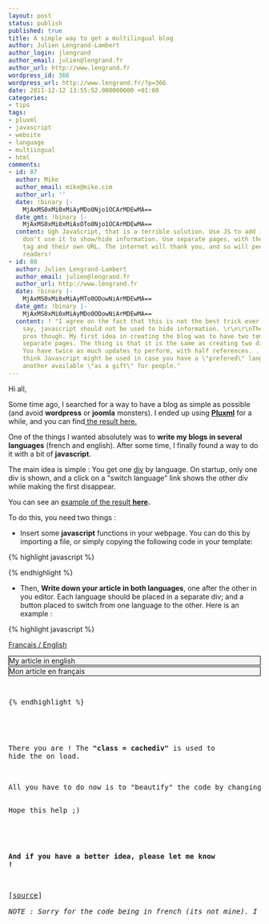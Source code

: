 ```yaml
---
layout: post
status: publish
published: true
title: A simple way to get a multilingual blog
author: Julien Lengrand-Lambert
author_login: jlengrand
author_email: julien@lengrand.fr
author_url: http://www.lengrand.fr
wordpress_id: 366
wordpress_url: http://www.lengrand.fr/?p=366
date: 2011-12-12 13:55:52.000000000 +01:00
categories:
- tips
tags:
- pluxml
- javascript
- website
- language
- multiingual
- html
comments:
- id: 87
  author: Mike
  author_email: mike@mike.cim
  author_url: ''
  date: !binary |-
    MjAxMS0xMi0xMiAyMDo0Njo1OCArMDEwMA==
  date_gmt: !binary |-
    MjAxMS0xMi0xMiAxOTo0Njo1OCArMDEwMA==
  content: Ugh JavaScript, that is a terrible solution. Use JS to add interaction,
    don't use it to show/hide information. Use separate pages, with their own language
    tag and their own URL. The internet will thank you, and so will people using screen
    readers!
- id: 88
  author: Julien Lengrand-Lambert
  author_email: julien@lengrand.fr
  author_url: http://www.lengrand.fr
  date: !binary |-
    MjAxMS0xMi0xMiAyMTo0ODowNiArMDEwMA==
  date_gmt: !binary |-
    MjAxMS0xMi0xMiAyMDo0ODowNiArMDEwMA==
  content: ! "I agree on the fact that this is not the best trick ever used. As you
    say, javascript should not be used to hide information. \r\n\r\nThere are some
    pros though. My first idea in creating the blog was to have two templates and
    separate pages. The thing is that it is the same as creating two different blogs.
    You have twice as much updates to perform, with half references. . . \r\n\r\nI
    think Javascript might be used in case you have a \"prefered\" language, and make
    another available \"as a gift\" for people."
---
```

<!--:en-->Hi all,

Some time ago, I searched for a way to have a blog as simple as possible (and avoid <strong>wordpress</strong> or <strong>joomla</strong> monsters). I ended up using <strong><a title="pluxml" href="http://www.pluxml.org/">Pluxml</a></strong> for a while, and you can find<a title="pluxml here" href="http://www.lengrand.fr/pluxml/513/"> the result here</a><a title="pluxml here" href="http://www.lengrand.fr/pluxml/513/">.</a>

One of the things I wanted absolutely was to <strong>write my blogs in several languages</strong> (french and english). After some time, I finally found a way to do it with a bit of <strong>javascript</strong>.

The main idea is simple : You get one <a title="div" href="http://www.w3schools.com/tags/tag_div.asp" target="_blank">div</a> by language. On startup, only one div is shown, and a click on a "switch language" link shows the other div while making the first disappear.

You can see an <a title="result multilingual" href="http://lengrand.fr/pluxml/513/index.php?article2/new-article" target="_blank">example of the result </a><strong><a title="result multilingual" href="http://lengrand.fr/pluxml/513/index.php?article2/new-article" target="_blank">here</a>.</strong>

To do this, you need two things :
<ul>
	<li>Insert some <strong>javascript</strong> functions in your webpage. You can do this by importing a file, or simply copying the following code in your template:</li>
</ul>

{% highlight javascript %}

<!-- Script créé par KevBrok ;-) -->
<script type="text/javascript">// <![CDATA[
	/*
	* Montre / Cache un div
	*/
	function DivStatus( nom, numero )
		{
			var divID = nom + numero;
			if ( document.getElementById &amp;&amp; document.getElementById( divID ) ) // Pour les navigateurs récents
				{
					Pdiv = document.getElementById( divID );
					PcH = true;
		 		}
			else if ( document.all &amp;&amp; document.all[ divID ] ) // Pour les veilles versions
				{
					Pdiv = document.all[ divID ];
					PcH = true;
				}
			else if ( document.layers &amp;&amp; document.layers[ divID ] ) // Pour les très veilles versions
				{
					Pdiv = document.layers[ divID ];
					PcH = true;
				}
			else
				{

					PcH = false;
				}
			if ( PcH )
				{
					Pdiv.className = ( Pdiv.className == 'cachediv' ) ? '' : 'cachediv';
				}
		}

	/*
	* Inverse les divs: Cache les divs visible et montre le divs cachés :)
	*/
	function InverseTout( nom )
		{
			var NumDiv = 1;
			if ( document.getElementById ) // Pour les navigateurs récents
				{
					while ( document.getElementById( nom + NumDiv ) )
						{
							SetDiv = document.getElementById( nom + NumDiv );
							DivStatus( nom, NumDiv );
							NumDiv++;
						}
				}
			else if ( document.all ) // Pour les veilles versions
				{
					while ( document.all[ nom + NumDiv ] )
						{
							SetDiv = document.all[ nom + NumDiv ];
							DivStatus( nom, NumDiv );
							NumDiv++;
						}
				}
			else if ( document.layers ) // Pour les très veilles versions
				{
					while ( document.layers[ nom + NumDiv ] )
						{
							SetDiv = document.layers[ nom + NumDiv ];
							DivStatus( nom, NumDiv );
							NumDiv++;
						}
				}
		}
// ]]></script>

{% endhighlight %}

<ul>
	<li>Then, <strong>Write down your article in both languages</strong>, one after the other in you editor. Each language should be placed in a separate div; and a button placed to switch from one language to the other. Here is an example :</li>
</ul>

{% highlight javascript %}

<a href="javascript:InverseTout( 'mondiv' )">Français / English</a></pre>
<div id="mondiv1" class="cachediv">
<div style="border: 1px solid black; background-color: whitesmoke; margin-bottom: 2px;">My article in english</div>
</div>
<div id="mondiv2">
<div style="border: 1px solid black; background-color: whitesmoke; margin-bottom: 2px;">Mon article en français</div>
</div>
<pre>

{% endhighlight %}

<div>

There you are ! The<strong> "class = cachediv"</strong> is used to hide the on load.

</div>
All you have to do now is to "beautify" the code by changing the link into a flag, and enhance the way div are displayed.The bad thing is you will have some javascript code in your articles, and both languages are present on the same page.

Hope this help ;)
<div>

<strong>And if you have a better idea, please let me know !</strong>

</div>
<div>[<a title="source" href="http://www.editeurjavascript.com/scripts/scripts_navigation_3_182.php" target="_blank">source</a>]</div>
<div><em>NOTE : Sorry for the code being in french (its not mine). I could take some time to translate it if you want :) </em></div>
